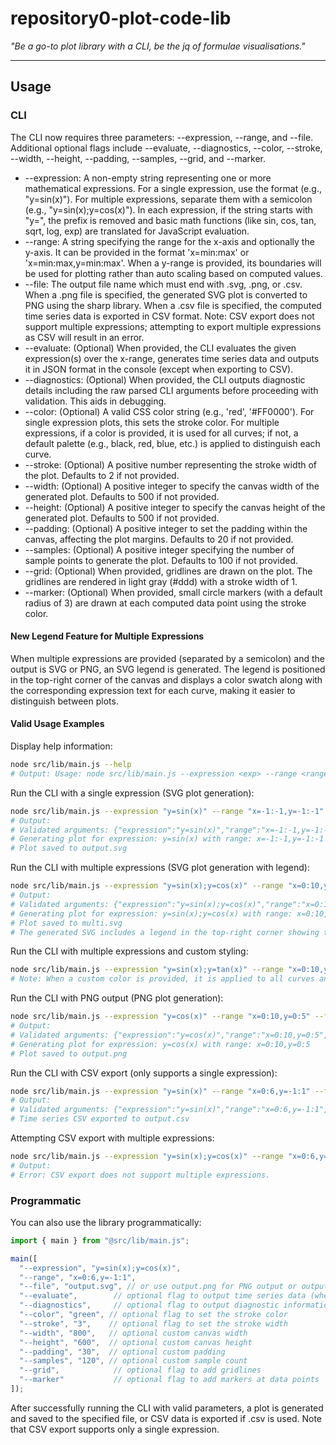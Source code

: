 # repository0-plot-code-lib

_"Be a go-to plot library with a CLI, be the jq of formulae visualisations."_

---

## Usage

### CLI

The CLI now requires three parameters: --expression, --range, and --file. Additional optional flags include --evaluate, --diagnostics, --color, --stroke, --width, --height, --padding, --samples, --grid, and --marker.

- --expression: A non-empty string representing one or more mathematical expressions. For a single expression, use the format (e.g., "y=sin(x)"). For multiple expressions, separate them with a semicolon (e.g., "y=sin(x);y=cos(x)"). In each expression, if the string starts with "y=", the prefix is removed and basic math functions (like sin, cos, tan, sqrt, log, exp) are translated for JavaScript evaluation.
- --range: A string specifying the range for the x-axis and optionally the y-axis. It can be provided in the format 'x=min:max' or 'x=min:max,y=min:max'. When a y-range is provided, its boundaries will be used for plotting rather than auto scaling based on computed values.
- --file: The output file name which must end with .svg, .png, or .csv. When a .png file is specified, the generated SVG plot is converted to PNG using the sharp library. When a .csv file is specified, the computed time series data is exported in CSV format. Note: CSV export does not support multiple expressions; attempting to export multiple expressions as CSV will result in an error.
- --evaluate: (Optional) When provided, the CLI evaluates the given expression(s) over the x-range, generates time series data and outputs it in JSON format in the console (except when exporting to CSV).
- --diagnostics: (Optional) When provided, the CLI outputs diagnostic details including the raw parsed CLI arguments before proceeding with validation. This aids in debugging.
- --color: (Optional) A valid CSS color string (e.g., 'red', '#FF0000'). For single expression plots, this sets the stroke color. For multiple expressions, if a color is provided, it is used for all curves; if not, a default palette (e.g., black, red, blue, etc.) is applied to distinguish each curve.
- --stroke: (Optional) A positive number representing the stroke width of the plot. Defaults to 2 if not provided.
- --width: (Optional) A positive integer to specify the canvas width of the generated plot. Defaults to 500 if not provided.
- --height: (Optional) A positive integer to specify the canvas height of the generated plot. Defaults to 500 if not provided.
- --padding: (Optional) A positive integer to set the padding within the canvas, affecting the plot margins. Defaults to 20 if not provided.
- --samples: (Optional) A positive integer specifying the number of sample points to generate the plot. Defaults to 100 if not provided.
- --grid: (Optional) When provided, gridlines are drawn on the plot. The gridlines are rendered in light gray (#ddd) with a stroke width of 1.
- --marker: (Optional) When provided, small circle markers (with a default radius of 3) are drawn at each computed data point using the stroke color.

#### New Legend Feature for Multiple Expressions

When multiple expressions are provided (separated by a semicolon) and the output is SVG or PNG, an SVG legend is generated. The legend is positioned in the top-right corner of the canvas and displays a color swatch along with the corresponding expression text for each curve, making it easier to distinguish between plots.

#### Valid Usage Examples

Display help information:

```sh
node src/lib/main.js --help
# Output: Usage: node src/lib/main.js --expression <exp> --range <range> --file <filepath> [--evaluate] [--diagnostics] [--color <color>] [--stroke <number>] [--width <number>] [--height <number>] [--padding <number>] [--samples <number>] [--grid] [--marker]
```

Run the CLI with a single expression (SVG plot generation):

```sh
node src/lib/main.js --expression "y=sin(x)" --range "x=-1:-1,y=-1:-1" --file output.svg
# Output:
# Validated arguments: {"expression":"y=sin(x)","range":"x=-1:-1,y=-1:-1","file":"output.svg"}
# Generating plot for expression: y=sin(x) with range: x=-1:-1,y=-1:-1
# Plot saved to output.svg
```

Run the CLI with multiple expressions (SVG plot generation with legend):

```sh
node src/lib/main.js --expression "y=sin(x);y=cos(x)" --range "x=0:10,y=-1:1" --file multi.svg
# Output:
# Validated arguments: {"expression":"y=sin(x);y=cos(x)","range":"x=0:10,y=-1:1","file":"multi.svg"}
# Generating plot for expression: y=sin(x);y=cos(x) with range: x=0:10,y=-1:1
# Plot saved to multi.svg
# The generated SVG includes a legend in the top-right corner showing the color swatch and label for each expression.
```

Run the CLI with multiple expressions and custom styling:

```sh
node src/lib/main.js --expression "y=sin(x);y=tan(x)" --range "x=0:10,y=-5:5" --file multi.svg --color purple --stroke 3
# Note: When a custom color is provided, it is applied to all curves and the legend entries will use the custom color.
```

Run the CLI with PNG output (PNG plot generation):

```sh
node src/lib/main.js --expression "y=cos(x)" --range "x=0:10,y=0:5" --file output.png
# Output:
# Validated arguments: {"expression":"y=cos(x)","range":"x=0:10,y=0:5","file":"output.png"}
# Generating plot for expression: y=cos(x) with range: x=0:10,y=0:5
# Plot saved to output.png
```

Run the CLI with CSV export (only supports a single expression):

```sh
node src/lib/main.js --expression "y=sin(x)" --range "x=0:6,y=-1:1" --file output.csv
# Output:
# Validated arguments: {"expression":"y=sin(x)","range":"x=0:6,y=-1:1","file":"output.csv"}
# Time series CSV exported to output.csv
```

Attempting CSV export with multiple expressions:

```sh
node src/lib/main.js --expression "y=sin(x);y=cos(x)" --range "x=0:6,y=-1:1" --file output.csv
# Output:
# Error: CSV export does not support multiple expressions.
```

### Programmatic

You can also use the library programmatically:

```js
import { main } from "@src/lib/main.js";

main([
  "--expression", "y=sin(x);y=cos(x)",
  "--range", "x=0:6,y=-1:1",
  "--file", "output.svg", // or use output.png for PNG output or output.csv for CSV export (only one expression supported for CSV)
  "--evaluate",        // optional flag to output time series data (when not exporting CSV)
  "--diagnostics",     // optional flag to output diagnostic information
  "--color", "green", // optional flag to set the stroke color
  "--stroke", "3",    // optional flag to set the stroke width
  "--width", "800",   // optional custom canvas width
  "--height", "600",  // optional custom canvas height
  "--padding", "30",  // optional custom padding
  "--samples", "120", // optional custom sample count
  "--grid",            // optional flag to add gridlines
  "--marker"           // optional flag to add markers at data points
]);
```

After successfully running the CLI with valid parameters, a plot is generated and saved to the specified file, or CSV data is exported if .csv is used. Note that CSV export supports only a single expression.
